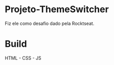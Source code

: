 # Projeto-ThemeSwitcher
 Fiz ele como desafio dado pela Rocktseat.

<h1>Build</h1>
HTML - CSS - JS

